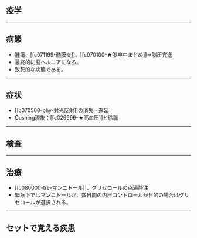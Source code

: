 ## 疫学
---
## 病態
- 腫瘍、[[c071199-髄膜炎]]、[[c070100-★脳卒中まとめ]]⇒脳圧亢進
- 最終的に脳ヘルニアになる。
- 致死的な病態である。
---
## 症状
- [[c070500-phy-対光反射]]の消失・遅延
- Cushing現象：[[c029999-★高血圧]]と徐脈
---
## 検査
---
## 治療
- [[c080000-tre-マンニトール]]、グリセロールの点滴静注
- 緊急下ではマンニトールが、数日間の内圧コントロールが目的の場合はグリセロールが選択される。
---
## セットで覚える疾患
